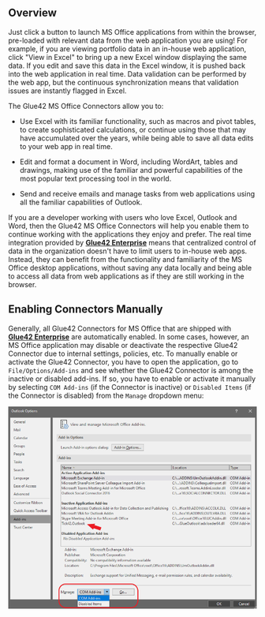 ## Overview

Just click a button to launch MS Office applications from within the browser, pre-loaded with relevant data from the web application you are using! For example, if you are viewing portfolio data in an in-house web application, click "View in Excel" to bring up a new Excel window displaying the same data. If you edit and save this data in the Excel window, it is pushed back into the web application in real time. Data validation can be performed by the web app, but the continuous synchronization means that validation issues are instantly flagged in Excel. 

The Glue42 MS Office Connectors allow you to:

- Use Excel with its familiar functionality, such as macros and pivot tables, to create sophisticated calculations, or continue using those that may have accumulated over the years, while being able to save all data edits to your web app in real time.

- Edit and format a document in Word, including WordArt, tables and drawings, making use of the familiar and powerful capabilities of the most popular text processing tool in the world.

- Send and receive emails and manage tasks from web applications using all the familiar capabilities of Outlook. 


If you are a developer working with users who love Excel, Outlook and Word, then the Glue42 MS Office Connectors will help you enable them to continue working with the applications they enjoy and prefer. The real time integration provided by [**Glue42 Enterprise**](https://glue42.com/enterprise/) means that centralized control of data in the organization doesn't have to limit users to in-house web apps. Instead, they can benefit from the functionality and familiarity of the MS Office desktop applications, without saving any data locally and being able to access all data from web applications as if they are still working in the browser.

## Enabling Connectors Manually

Generally, all Glue42 Connectors for MS Office that are shipped with [**Glue42 Enterprise**](https://glue42.com/enterprise/) are automatically enabled. In some cases, however, an MS Office application may disable or deactivate the respective Glue42 Connector due to internal settings, policies, etc. To manually enable or activate the Glue42 Connector, you have to open the application, go to `File/Options/Add-ins` and see whether the Glue42 Connector is among the inactive or disabled add-ins. If so, you have to enable or activate it manually by selecting `COM Add-ins` (if the Connector is inactive) or `Disabled Items` (if the Connector is disabled) from the `Manage` dropdown menu:

![Enabling Connectors](../../../images/ms-office/enabling-connectors.png) 